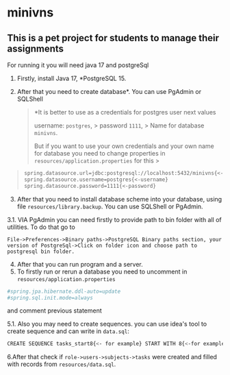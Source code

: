# minivns

## This is a pet project for students to manage their assignments

For running it you will need java 17 and postgreSql

1. Firstly, install Java 17, *PostgreSQL 15.


2. After that you need to create database*. You can use PgAdmin or SQLShell

	>*It is better to use as a credentials for  postgres user next values 
	>
	>username: `postgres`,
        >
	>password `1111`,
        >
	>Name for database `minivns`.
	>
	>But if you want to use your own credentials and your own name for database you need to change properties in `resources/application.properties` for this
        >
>```sh
>spring.datasource.url=jdbc:postgresql://localhost:5432/minivns{<-database name}
>spring.datasource.username=postgres{<-username}
>spring.datasource.password=1111{<-password}
>```
3. After that you need to install database scheme into your database, using file `resources/library.backup`. You can use SQLShell or PgAdmin.

3.1. VIA  PgAdmin you can need firstly to provide path to bin folder with all of utilities.
	To do that go to
	
```File->Preferences->Binary paths->PostgreSQL Binary paths section, your version of PostgreSql->Click on folder icon and choose path to postgresql bin folder.```

4. After that you can run program and a server.
5. To firstly run or rerun a database you need to uncomment in `resources/application.properties`
```sh
#spring.jpa.hibernate.ddl-auto=update
#spring.sql.init.mode=always 
```
   and comment previous statement

5.1. Also you may need  to create sequences. you can use  idea's tool to create sequence and can write in `data.sql`:	
```sh
CREATE SEQUENCE tasks_start8{<- for example} START WITH 8{<-for example} INCREMENT BY 1{<- for example} START 8 RESTART 8;
```
6.After that check if `role->users->subjects->tasks` were created and filled with records from `resources/data.sql`.
